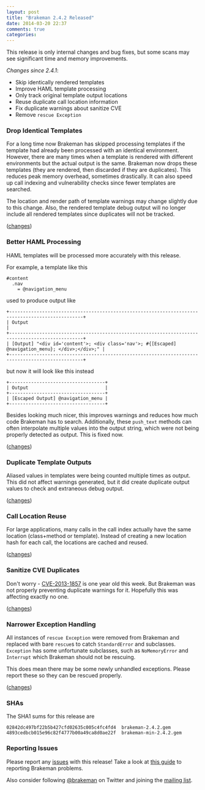 ```yaml
---
layout: post
title: "Brakeman 2.4.2 Released"
date: 2014-03-20 22:37
comments: true
categories: 
---
```


This release is only internal changes and bug fixes, but some scans may see significant time and memory improvements.

*Changes since 2.4.1*:

 * Skip identically rendered templates
 * Improve HAML template processing
 * Only track original template output locations
 * Reuse duplicate call location information
 * Fix duplicate warnings about sanitize CVE
 * Remove `rescue Exception`

### Drop Identical Templates

For a long time now Brakeman has skipped processing templates if the template had already been processed with an identical environment. However, there are many times when a template is rendered with different environments but the actual output is the same. Brakeman now drops these templates (they are rendered, then discarded if they are duplicates). This reduces peak memory overhead, sometimes drastically. It can also speed up call indexing and vulnerability checks since fewer templates are searched.

The location and render path of template warnings may change slightly due to this change. Also, the rendered template debug output will no longer include all rendered templates since duplicates will not be tracked.

([changes](https://github.com/presidentbeef/brakeman/pull/442))

### Better HAML Processing

HAML templates will be processed more accurately with this release.

For example, a template like this

    #content
      .nav
        = @navigation_menu

used to produce output like

    +-------------------------------------------------------------------------------------------------+
    | Output                                                                                          |
    +-------------------------------------------------------------------------------------------------+
    | [Output] "<div id='content'>; <div class='nav'>; #{[Escaped] @navigation_menu}; </div>;</div>;" |
    +-------------------------------------------------------------------------------------------------+

but now it will look like this instead

    +-----------------------------------+
    | Output                            |
    +-----------------------------------+
    | [Escaped Output] @navigation_menu |
    +-----------------------------------+

Besides looking much nicer, this improves warnings and reduces how much code Brakeman has to search. Additionally, these `push_text` methods can often interpolate multiple values into the output string, which were not being properly detected as output. This is fixed now. 

([changes](https://github.com/presidentbeef/brakeman/pull/441))

### Duplicate Template Outputs 

Aliased values in templates were being counted multiple times as output. This did not affect warnings generated, but it did create duplicate output values to check and extraneous debug output.

([changes](https://github.com/presidentbeef/brakeman/pull/443))

### Call Location Reuse

For large applications, many calls in the call index actually have the same location (class+method or template). Instead of creating a new location hash for each call, the locations are cached and reused.

([changes](https://github.com/presidentbeef/brakeman/pull/444))

### Sanitize CVE Duplicates

Don't worry - [CVE-2013-1857](https://groups.google.com/d/msg/rubyonrails-security/zAAU7vGTPvI/1vZDWXqBuXgJ) is one year old this week. But Brakeman was not properly preventing duplicate warnings for it. Hopefully this was affecting exactly no one.

([changes](https://github.com/presidentbeef/brakeman/pull/445))

### Narrower Exception Handling

All instances of `rescue Exception` were removed from Brakeman and replaced with bare `rescue`s to catch `StandardError` and subclasses. `Exception` has some unfortunate subclasses, such as `NoMemoryError` and `Interrupt` which Brakeman should not be rescuing.

This does mean there may be some newly unhandled exceptions. Please report these so they can be rescued properly.

([changes](https://github.com/presidentbeef/brakeman/pull/446))

### SHAs

The SHA1 sums for this release are

    02842dc497bf22b5b427cfd02635c005c4fc4fd4  brakeman-2.4.2.gem
    4893cedbcb015e96c82f4777b00a49ca8d0ae22f  brakeman-min-2.4.2.gem

### Reporting Issues

Please report any [issues](https://github.com/presidentbeef/brakeman/issues) with this release! Take a look at [this guide](https://github.com/presidentbeef/brakeman/wiki/How-to-Report-a-Brakeman-Issue) to reporting Brakeman problems.

Also consider following [@brakeman](https://twitter.com/brakeman) on Twitter and joining the [mailing list](http://brakemanscanner.org/contact/). 
